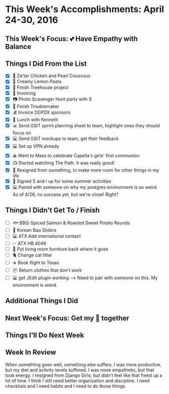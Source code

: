 
# This Week's Accomplishments: April 24-30, 2016

## This Week's Focus: :two_hearts: Have Empathy with Balance 

## Things I Did From the List


- [x] :chicken: Za'tar Chicken and Pearl Couscous 
- [x] :lemon: Creamy Lemon Pasta 
- [x] :deciduous_tree: Finish Treehouse project
- [x] :email: Invoicing 
- [x] :camera: Photo Scavenger Hunt party with S 
- [x] :book: Finish Troublemaker 
- [x] :moneybag: Invoice DGPDX sponsors 
- [x] :pizza: Lunch with Kenneth 
- [x] :bar_chart: Send GSIT sprint planning sheet to team, highlight ones they should focus on 
- [x] :computer: Send GSIT mockups to team, get their feedback 
- [x] :computer: Set up VPN already
- [x] :church: Went to Mass to celebrate Capella's girls' first communion 
- [x] :tv: Started watching The Path. It was really good! 
- [x] :sparkling_heart: Resigned from something, to make more room for other things in my life 
- [x] :fishing_pole_and_fish: Signed S and I up for some summer activities 
- [x] :computer: Paired with someone on why my postgres environment is so weird. As of 4/26, no success yet, but we're close! Right? 

## Things I Didn't Get To / Finish

- [ ] :fish: BBQ-Spiced Salmon & Roasted Sweet Potato Rounds
- [ ] :rice: Korean Bao Sliders 
- [ ] :computer: ATX Add international contact 
- [ ] :white_check_mark: ATX HB 4046 
- [ ] :house_with_garden: Put living room furniture back where it goes 
- [ ] :cat2: Change cat litter 
- [ ] :airplane: Book flight to Texas 
- [ ] :package: Return clothes that don't work 
- [ ] :computer: get JEdit plugin working --> Need to pair with someone on this. My environment is weird. 

## Additional Things I Did

## Next Week's Focus: Get my :poop: together 

## Things I'll Do Next Week

## Week In Review

When something goes well, something else suffers. I was more productive, but my diet and activity levels suffered. I was more empathetic, but that took energy. I resigned from Django Girls, but didn't feel like that freed up a lot of time. I think I still need better organization and discipline. I need checklists and I need habits and I need to do those things. 
